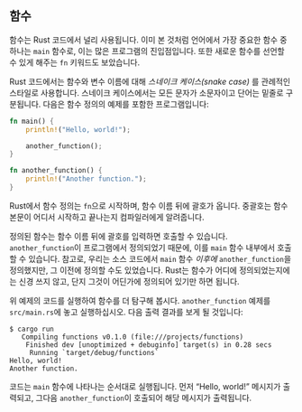 ## 함수

함수는 Rust 코드에서 널리 사용됩니다. 이미 본 것처럼 언어에서 가장 중요한 함수 중 하나는 `main` 함수로, 이는 많은 프로그램의 진입점입니다. 또한 새로운 함수를 선언할 수 있게 해주는 `fn` 키워드도 보았습니다.

Rust 코드에서는 함수와 변수 이름에 대해 _스네이크 케이스(snake case)_ 를 관례적인 스타일로 사용합니다. 스네이크 케이스에서는 모든 문자가 소문자이고 단어는 밑줄로 구분됩니다. 다음은 함수 정의의 예제를 포함한 프로그램입니다:

```rust
fn main() {
    println!("Hello, world!");

    another_function();
}

fn another_function() {
    println!("Another function.");
}
```

Rust에서 함수 정의는 `fn`으로 시작하며, 함수 이름 뒤에 괄호가 옵니다. 중괄호는 함수 본문이 어디서 시작하고 끝나는지 컴파일러에게 알려줍니다.

정의된 함수는 함수 이름 뒤에 괄호를 입력하면 호출할 수 있습니다. `another_function`이 프로그램에서 정의되었기 때문에, 이를 `main` 함수 내부에서 호출할 수 있습니다. 참고로, 우리는 소스 코드에서 `main` 함수 _이후에_ `another_function`을 정의했지만, 그 이전에 정의할 수도 있었습니다. Rust는 함수가 어디에 정의되었는지에는 신경 쓰지 않고, 단지 그것이 어딘가에 정의되어 있기만 하면 됩니다.

위 예제의 코드를 실행하여 함수를 더 탐구해 봅시다. `another_function` 예제를 `src/main.rs`에 놓고 실행하십시오. 다음 출력 결과를 보게 될 것입니다:

```text
$ cargo run
   Compiling functions v0.1.0 (file:///projects/functions)
    Finished dev [unoptimized + debuginfo] target(s) in 0.28 secs
     Running `target/debug/functions`
Hello, world!
Another function.
```

코드는 `main` 함수에 나타나는 순서대로 실행됩니다. 먼저 “Hello, world!” 메시지가 출력되고, 그다음 `another_function`이 호출되어 해당 메시지가 출력됩니다.